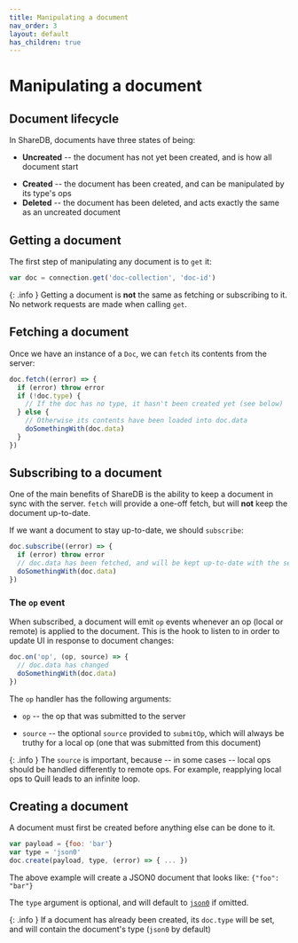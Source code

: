 ```yaml
---
title: Manipulating a document
nav_order: 3
layout: default
has_children: true
---
```


<!-- TODO: Link to API docs -->

# Manipulating a document

## Document lifecycle

In ShareDB, documents have three states of being:

 - **Uncreated** -- the document has not yet been created, and is how all document start
 <!-- TODO: Link to ops -->
 - **Created** -- the document has been created, and can be manipulated by its type's ops
 - **Deleted** -- the document has been deleted, and acts exactly the same as an uncreated document

## Getting a document

The first step of manipulating any document is to `get` it:

```js
var doc = connection.get('doc-collection', 'doc-id')
```

{: .info }
Getting a document is **not** the same as fetching or subscribing to it. No network requests are made when calling `get`.

## Fetching a document

Once we have an instance of a `Doc`, we can `fetch` its contents from the server:

```js
doc.fetch((error) => {
  if (error) throw error
  if (!doc.type) {
    // If the doc has no type, it hasn't been created yet (see below)
  } else {
    // Otherwise its contents have been loaded into doc.data
    doSomethingWith(doc.data)
  }
})
```

## Subscribing to a document

One of the main benefits of ShareDB is the ability to keep a document in sync with the server. `fetch` will provide a one-off fetch, but will **not** keep the document up-to-date.

If we want a document to stay up-to-date, we should `subscribe`:

```js
doc.subscribe((error) => {
  if (error) throw error
  // doc.data has been fetched, and will be kept up-to-date with the server's version
  doSomethingWith(doc.data)
})
```

### The `op` event

When subscribed, a document will emit `op` events whenever an op (local or remote) is applied to the document. This is the hook to listen to in order to update UI in response to document changes:

```js
doc.on('op', (op, source) => {
  // doc.data has changed
  doSomethingWith(doc.data)
})
```

The `op` handler has the following arguments:

- `op` -- the op that was submitted to the server
<!-- TODO: Link to submitOp -->
- `source` -- the optional `source` provided to `submitOp`, which will always be truthy for a local op (one that was submitted from this document)

<!-- TODO: Link to Quill example -->

{: .info }
The `source` is important, because -- in some cases -- local ops should be handled differently to remote ops. For example, reapplying local ops to Quill leads to an infinite loop.

## Creating a document

A document must first be created before anything else can be done to it.

```js
var payload = {foo: 'bar'}
var type = 'json0'
doc.create(payload, type, (error) => { ... })
```

The above example will create a JSON0 document that looks like: `{"foo": "bar"}`

The `type` argument is optional, and will default to [`json0`](./types/json0.md) if omitted.

{: .info }
If a document has already been created, its `doc.type` will be set, and will contain the document's type (`json0` by default)
